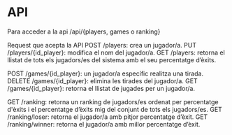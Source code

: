 # API

Para acceder a la api /api/{players, games o ranking}

Request que acepta la API
POST /players: crea un jugador/a.
PUT /players/{id_player}: modifica el nom del jugador/a.
GET /players: retorna el llistat de tots els jugadors/es del sistema amb el seu percentatge d’èxits.

POST /games/{id_player}: un jugador/a específic realitza una tirada.
DELETE /games/{id_player}: elimina les tirades del jugador/a.
GET /games/{id_player}: retorna el llistat de jugades per un jugador/a.

GET /ranking: retorna un ranking de jugadors/es ordenat per percentatge d'èxits i el percentatge d’èxits mig del conjunt de tots els jugadors/es.
GET /ranking/loser: retorna el jugador/a amb pitjor percentatge d’èxit.
GET /ranking/winner: retorna el jugador/a amb millor percentatge d’èxit.
